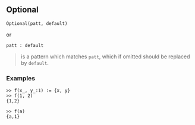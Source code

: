 ## Optional

```
Optional(patt, default)
```

or
```
patt : default
```

> is a pattern which matches `patt`, which if omitted should be replaced by `default`.
	 
### Examples

```
>> f(x_, y_:1) := {x, y}
>> f(1, 2)
{1,2}

>> f(a)
{a,1}
```
